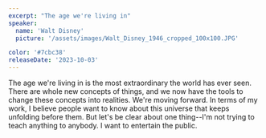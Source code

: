 ```yaml
---
excerpt: "The age we're living in"
speaker:
  name: 'Walt Disney'
  picture: '/assets/images/Walt_Disney_1946_cropped_100x100.JPG'

color: '#7cbc38'
releaseDate: '2023-10-03'
---
```

The age we're living in is the most extraordinary the world has ever seen. There are whole new concepts of things, and we now have the tools to change these concepts into realities. We're moving forward. In terms of my work, I believe people want to know about this universe that keeps unfolding before them. But let's be clear about one thing--I'm not trying to teach anything to anybody. I want to entertain the public.
